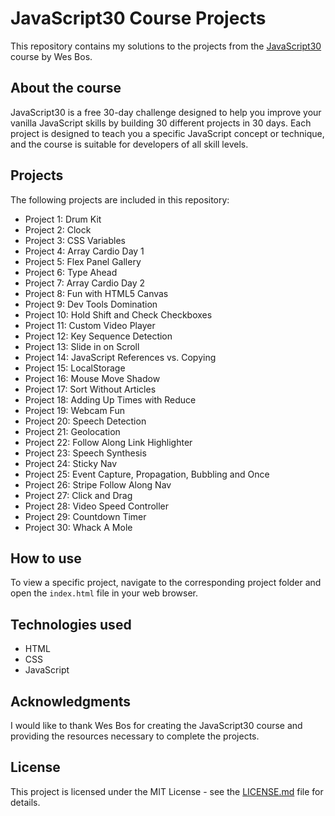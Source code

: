 # JavaScript30 Course Projects

This repository contains my solutions to the projects from the [JavaScript30](https://javascript30.com/) course by Wes Bos.

## About the course

JavaScript30 is a free 30-day challenge designed to help you improve your vanilla JavaScript skills by building 30 different projects in 30 days. Each project is designed to teach you a specific JavaScript concept or technique, and the course is suitable for developers of all skill levels.

## Projects

The following projects are included in this repository:

- Project 1: Drum Kit
- Project 2: Clock
- Project 3: CSS Variables
- Project 4: Array Cardio Day 1
- Project 5: Flex Panel Gallery
- Project 6: Type Ahead
- Project 7: Array Cardio Day 2
- Project 8: Fun with HTML5 Canvas
- Project 9: Dev Tools Domination
- Project 10: Hold Shift and Check Checkboxes
- Project 11: Custom Video Player
- Project 12: Key Sequence Detection
- Project 13: Slide in on Scroll
- Project 14: JavaScript References vs. Copying
- Project 15: LocalStorage
- Project 16: Mouse Move Shadow
- Project 17: Sort Without Articles
- Project 18: Adding Up Times with Reduce
- Project 19: Webcam Fun
- Project 20: Speech Detection
- Project 21: Geolocation
- Project 22: Follow Along Link Highlighter
- Project 23: Speech Synthesis
- Project 24: Sticky Nav
- Project 25: Event Capture, Propagation, Bubbling and Once
- Project 26: Stripe Follow Along Nav
- Project 27: Click and Drag
- Project 28: Video Speed Controller
- Project 29: Countdown Timer
- Project 30: Whack A Mole

## How to use

To view a specific project, navigate to the corresponding project folder and open the `index.html` file in your web browser.

## Technologies used

- HTML
- CSS
- JavaScript

## Acknowledgments

I would like to thank Wes Bos for creating the JavaScript30 course and providing the resources necessary to complete the projects.

## License

This project is licensed under the MIT License - see the [LICENSE.md](LICENSE.md) file for details.
